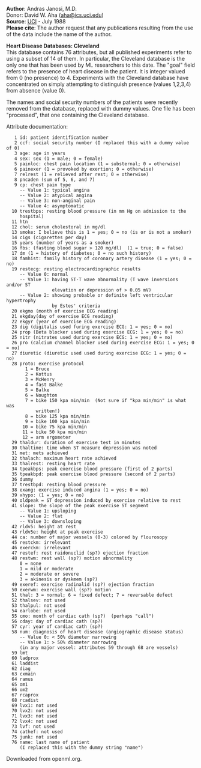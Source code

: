 **Author**: Andras Janosi, M.D.  
Donor: David W. Aha (aha@ics.uci.edu)  
**Source**: [UCI](https://archive.ics.uci.edu/ml/datasets/Heart+Disease) - July 1988  
**Please cite**: The author request that any publications resulting from the use of the data include the name of the author.

**Heart Disease Databases: Cleveland**  
This database contains 76 attributes, but all published experiments refer to using a subset of 14 of them.  In particular, the Cleveland database is the only one that has been used by ML researchers to this date.  The "goal" field refers to the presence of heart disease in the patient.  It is integer valued from 0 (no presence) to 4. Experiments with the Cleveland database have concentrated on simply attempting to distinguish presence (values 1,2,3,4) from absence (value 0).  
    
The names and social security numbers of the patients were recently removed from the database, replaced with dummy values.
One file has been "processed", that one containing the Cleveland database. 
     
Attribute documentation:  
>
       1 id: patient identification number
       2 ccf: social security number (I replaced this with a dummy value of 0)
       3 age: age in years
       4 sex: sex (1 = male; 0 = female)
       5 painloc: chest pain location (1 = substernal; 0 = otherwise)
       6 painexer (1 = provoked by exertion; 0 = otherwise)
       7 relrest (1 = relieved after rest; 0 = otherwise)
       8 pncaden (sum of 5, 6, and 7)
       9 cp: chest pain type
         -- Value 1: typical angina
         -- Value 2: atypical angina
         -- Value 3: non-anginal pain
         -- Value 4: asymptomatic
      10 trestbps: resting blood pressure (in mm Hg on admission to the 
         hospital)
      11 htn
      12 chol: serum cholestoral in mg/dl
      13 smoke: I believe this is 1 = yes; 0 = no (is or is not a smoker)
      14 cigs (cigarettes per day)
      15 years (number of years as a smoker)
      16 fbs: (fasting blood sugar > 120 mg/dl)  (1 = true; 0 = false)
      17 dm (1 = history of diabetes; 0 = no such history)
      18 famhist: family history of coronary artery disease (1 = yes; 0 = no)
      19 restecg: resting electrocardiographic results
         -- Value 0: normal
         -- Value 1: having ST-T wave abnormality (T wave inversions and/or ST 
                     elevation or depression of > 0.05 mV)
         -- Value 2: showing probable or definite left ventricular hypertrophy
                     by Estes' criteria
      20 ekgmo (month of exercise ECG reading)
      21 ekgday(day of exercise ECG reading)
      22 ekgyr (year of exercise ECG reading)
      23 dig (digitalis used furing exercise ECG: 1 = yes; 0 = no)
      24 prop (Beta blocker used during exercise ECG: 1 = yes; 0 = no)
      25 nitr (nitrates used during exercise ECG: 1 = yes; 0 = no)
      26 pro (calcium channel blocker used during exercise ECG: 1 = yes; 0 = no)
      27 diuretic (diuretic used used during exercise ECG: 1 = yes; 0 = no)
      28 proto: exercise protocol
           1 = Bruce     
           2 = Kottus
           3 = McHenry
           4 = fast Balke
           5 = Balke
           6 = Noughton 
           7 = bike 150 kpa min/min  (Not sure if "kpa min/min" is what was 
               written!)
           8 = bike 125 kpa min/min  
           9 = bike 100 kpa min/min
          10 = bike 75 kpa min/min
          11 = bike 50 kpa min/min
          12 = arm ergometer
      29 thaldur: duration of exercise test in minutes
      30 thaltime: time when ST measure depression was noted
      31 met: mets achieved
      32 thalach: maximum heart rate achieved
      33 thalrest: resting heart rate
      34 tpeakbps: peak exercise blood pressure (first of 2 parts)
      35 tpeakbpd: peak exercise blood pressure (second of 2 parts)
      36 dummy
      37 trestbpd: resting blood pressure
      38 exang: exercise induced angina (1 = yes; 0 = no)
      39 xhypo: (1 = yes; 0 = no)
      40 oldpeak = ST depression induced by exercise relative to rest
      41 slope: the slope of the peak exercise ST segment
         -- Value 1: upsloping
         -- Value 2: flat
         -- Value 3: downsloping
      42 rldv5: height at rest
      43 rldv5e: height at peak exercise
      44 ca: number of major vessels (0-3) colored by flourosopy
      45 restckm: irrelevant
      46 exerckm: irrelevant
      47 restef: rest raidonuclid (sp?) ejection fraction
      48 restwm: rest wall (sp?) motion abnormality
         0 = none
         1 = mild or moderate
         2 = moderate or severe
         3 = akinesis or dyskmem (sp?)
      49 exeref: exercise radinalid (sp?) ejection fraction
      50 exerwm: exercise wall (sp?) motion 
      51 thal: 3 = normal; 6 = fixed defect; 7 = reversable defect
      52 thalsev: not used
      53 thalpul: not used
      54 earlobe: not used
      55 cmo: month of cardiac cath (sp?)  (perhaps "call")
      56 cday: day of cardiac cath (sp?)
      57 cyr: year of cardiac cath (sp?)
      58 num: diagnosis of heart disease (angiographic disease status)
         -- Value 0: < 50% diameter narrowing
         -- Value 1: > 50% diameter narrowing
         (in any major vessel: attributes 59 through 68 are vessels)
      59 lmt
      60 ladprox
      61 laddist
      62 diag
      63 cxmain
      64 ramus
      65 om1
      66 om2
      67 rcaprox
      68 rcadist
      69 lvx1: not used
      70 lvx2: not used
      71 lvx3: not used
      72 lvx4: not used
      73 lvf: not used
      74 cathef: not used
      75 junk: not used
      76 name: last name of patient 
         (I replaced this with the dummy string "name")

Downloaded from openml.org.